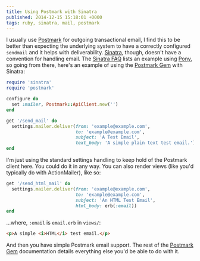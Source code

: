 ```yaml
---
title: Using Postmark with Sinatra
published: 2014-12-15 15:18:01 +0000
tags: ruby, sinatra, mail, postmark
---
```


I usually use [Postmark][] for outgoing transactional email, I find this to be
better than expecting the underlying system to have a correctly configured
`sendmail` and it helps with deliverability. [Sinatra][], though, doesn't have a
convention for handling email. The [Sinatra FAQ][] lists an example using
[Pony][], so going from there, here's an example of using the [Postmark Gem][]
with Sinatra:

```ruby
require 'sinatra'
require 'postmark'

configure do
  set :mailer, Postmark::ApiClient.new('')
end

get '/send_mail' do
  settings.mailer.deliver(from: 'example@example.com',
                          to: 'example@example.com',
                          subject: 'A Test Email',
                          text_body: 'A simple plain text test email.')
end
```

I'm just using the standard settings handling to keep hold of the Postmark
client here. You could do it in any way. You can also render views (like you'd
typically do with ActionMailer), like so:

```ruby
get '/send_html_mail' do
  settings.mailer.deliver(from: 'example@example.com',
                          to: 'example@example.com',
                          subject: 'An HTML Test Email',
                          html_body: erb(:email))
end
```

…where, `:email` is `email.erb` in `views/`:

```html
<p>A simple <i>HTML</i> test email.</p>
```

And then you have simple Postmark email support. The rest of the [Postmark Gem][]
documentation details everything else you'd be able to do with it.

[Postmark]: https://postmarkapp.com
[Sinatra]: http://www.sinatrarb.com
[Sinatra FAQ]: http://www.sinatrarb.com/faq.html#email
[Pony]: https://github.com/benprew/pony
[Postmark Gem]: https://github.com/wildbit/postmark-gem
